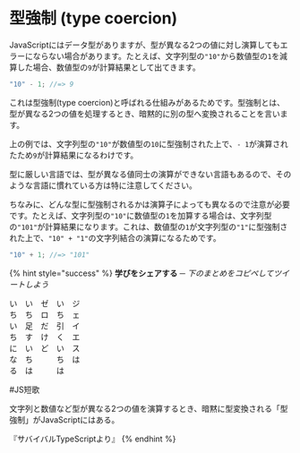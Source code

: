 # 型強制 \(type coercion\)

JavaScriptにはデータ型がありますが、型が異なる2つの値に対し演算してもエラーにならない場合があります。たとえば、文字列型の`"10"`から数値型の`1`を減算した場合、数値型の`9`が計算結果として出てきます。

```javascript
"10" - 1; //=> 9
```

これは型強制\(type coercion\)と呼ばれる仕組みがあるためです。型強制とは、型が異なる2つの値を処理するとき、暗黙的に別の型へ変換されることを言います。

上の例では、文字列型の`"10"`が数値型の`10`に型強制された上で、`- 1`が演算されたため`9`が計算結果になるわけです。

型に厳しい言語では、型が異なる値同士の演算ができない言語もあるので、そのような言語に慣れている方は特に注意してください。

ちなみに、どんな型に型強制されるかは演算子によっても異なるので注意が必要です。たとえば、文字列型の`"10"`に数値型の`1`を加算する場合は、文字列型の`"101"`が計算結果になります。これは、数値型の`1`が文字列型の`"1"`に型強制された上で、`"10" + "1"`の文字列結合の演算になるためです。

```javascript
"10" + 1; //=> "101"
```

{% hint style="success" %}
**学びをシェアする** **─** _下のまとめをコピペしてツイートしよう_

い　い　ゼ　い　ジ  
ち　ち　ロ　ち　ェ  
い　足　だ　引　イ  
ち　す　け　く　エ  
に　い　ど　い　ス  
な　ち　　　ち　は  
る　は　　　は  
  
\#JS短歌  
  
文字列と数値など型が異なる2つの値を演算するとき、暗黙に型変換される「型強制」がJavaScriptにはある。  
  
『サバイバルTypeScriptより』
{% endhint %}

